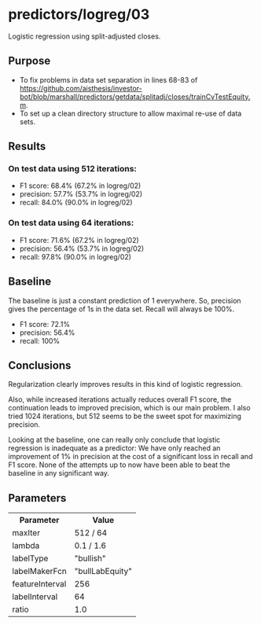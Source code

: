 predictors/logreg/03
===
Logistic regression using split-adjusted closes.

Purpose
---
- To fix problems in data set separation in lines 68-83 of
https://github.com/aisthesis/investor-bot/blob/marshall/predictors/getdata/splitadj/closes/trainCvTestEquity.m.
- To set up a clean directory structure to allow maximal re-use of
data sets.

Results
---
### On test data using 512 iterations:
- F1 score: 68.4% (67.2% in logreg/02)
- precision: 57.7% (53.7% in logreg/02)
- recall: 84.0% (90.0% in logreg/02)

### On test data using 64 iterations:
- F1 score: 71.6% (67.2% in logreg/02)
- precision: 56.4% (53.7% in logreg/02)
- recall: 97.8% (90.0% in logreg/02)

## Baseline
The baseline is just a constant prediction of 1 everywhere. So, precision
gives the percentage of 1s in the data set. Recall will always be 100%.
- F1 score: 72.1%
- precision: 56.4%
- recall: 100%

Conclusions
---
Regularization clearly improves results in this kind of logistic
regression.

Also, while increased iterations actually reduces overall F1 score,
the continuation leads to improved precision, which is our main
problem. I also tried 1024 iterations, but 512 seems to be the sweet
spot for maximizing precision.

Looking at the baseline, one can really only conclude that logistic
regression is inadequate as a predictor: We have only reached an improvement
of 1% in precision at the cost of a significant loss in recall and F1 score.
None of the attempts up to now have been able to beat the baseline in
any significant way.

Parameters
---
<table>
    <tr>
        <th>Parameter</th>
        <th>Value</th>
    </tr>
    <tr>
        <td>maxIter</td>
        <td>512 / 64</td>
    </tr>
    <tr>
        <td>lambda</td>
        <td>0.1 / 1.6</td>
    </tr>
    <tr>
        <td>labelType</td>
        <td>"bullish"</td>
    </tr>
    <tr>
        <td>labelMakerFcn</td>
        <td>"bullLabEquity"</td>
    </tr>
    <tr>
        <td>featureInterval</td>
        <td>256</td>
    </tr>
    <tr>
        <td>labelInterval</td>
        <td>64</td>
    </tr>
    <tr>
        <td>ratio</td>
        <td>1.0</td>
    </tr>
</table>
